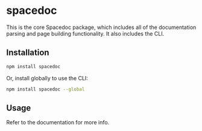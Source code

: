 # spacedoc

This is the core Spacedoc package, which includes all of the documentation parsing and page building functionality. It also includes the CLI.

## Installation

```bash
npm install spacedoc
```

Or, install globally to use the CLI:

```bash
npm install spacedoc --global
```

## Usage

Refer to the documentation for more info.
